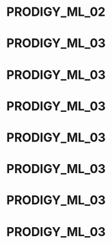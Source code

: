 # PRODIGY_ML_02
# PRODIGY_ML_03
# PRODIGY_ML_03
# PRODIGY_ML_03
# PRODIGY_ML_03
# PRODIGY_ML_03
# PRODIGY_ML_03
# PRODIGY_ML_03
